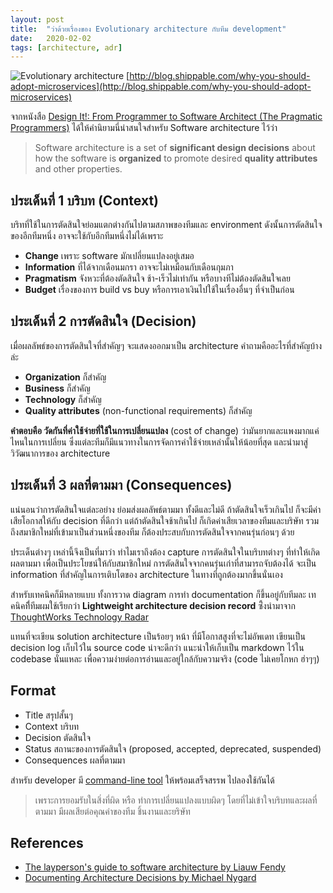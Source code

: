 ```yaml
---
layout: post
title:  "ว่าด้วยเรื่องของ Evolutionary architecture กับทีม development"
date:   2020-02-02
tags: [architecture, adr]
---
```

![Evolutionary architecture](http://blog.shippable.com/hubfs/Blog_images/software-architecture-evolution.png)
[http://blog.shippable.com/why-you-should-adopt-microservices](http://blog.shippable.com/why-you-should-adopt-microservices)

จากหนังสือ [Design It!: From Programmer to Software Architect (The Pragmatic Programmers)](https://www.amazon.com/Design-Programmer-Architect-Pragmatic-Programmers/dp/1680502093) ได้ให้คำนิยามนี่น่าสนใจสำหรับ Software architecture ไว้ว่า

> Software architecture is a set of **significant design decisions** about how the software is **organized** to promote desired **quality attributes** and other properties.

## ประเด็นที่ 1 บริบท (Context)
บริทที่ใช้ในการตัดสินใจย่อมแตกต่างกันไปตามสภาพของทีมและ environment ดังนั้นการตัดสินใจของอีกทีมหนึ่ง อาจจะใช้กับอีกทีมหนึ่งไม่ได้เพราะ
- **Change** เพราะ software มักเปลี่ยนแปลงอยู่เสมอ
- **Information** ที่ได้จากเดือนมกรา อาจจะไม่เหมือนกับเดือนกุมภา
- **Pragmatism** จังหวะที่ต้องตัดสินใจ ช้า-เร็วไม่เท่ากัน หรือบางทีไม่ต้องตัดสินใจเลย
- **Budget** เรื่องของการ build vs buy หรือการเอาเงินไปใช้ในเรื่องอื่นๆ ที่จำเป็นก่อน

## ประเด็นที่ 2 การตัดสินใจ (Decision)
เมื่อผลลัพธ์ของการตัดสินใจที่สำคัญๆ จะแสดงออกมาเป็น architecture คำถามคืออะไรที่สำคัญบ้างล่ะ
- **Organization** ก็สำคัญ
- **Business** ก็สำคัญ
- **Technology** ก็สำคัญ
- **Quality attributes** (non-functional requirements) ก็สำคัญ

**คำตอบคือ วัดกันที่ค่าใช้จ่ายที่ใช้ในการเปลี่ยนแปลง** (cost of change) ว่ามันยากและแพงมากแค่ไหนในการเปลี่ยน  ซึ่งแต่ละทีมก็มีแนวทางในการจัดการค่าใช้จ่ายเหล่านั้นให้น้อยที่สุด และนำมาสู่วิวัฒนาการของ architecture

## ประเด็นที่ 3 ผลที่ตามมา (Consequences)
แน่นอนว่าการตัดสินใจแต่ละอย่าง ย่อมส่งผลลัพธ์ตามมา ทั้งดีและไม่ดี ถ้าตัดสินใจเร็วเกินไป ก็จะมีค่าเสียโอกาสให้กับ decision ที่ดีกว่า แต่ถ้าตัดสินใจช้าเกินไป ก็เกิดค่าเสียเวลาของทีมและบริษัท รวมถึงสมาชิกใหม่ที่เข้ามาเป็นส่วนหนึ่งของทีม ก็ต้องประสบกับการตัดสินใจจากคนรุ่นก่อนๆ ด้วย  

ประเด็นต่างๆ เหล่านี้จึงเป็นที่มาว่า ทำไมเราถึงต้อง capture การตัดสินใจในบริบทต่างๆ ที่ทำให้เกิดผลตามมา เพื่อเป็นประโยชน์ให้กับสมาชิกใหม่ การตัดสินใจจากคนรุ่นเก่าที่สามารถจับต้องได้ จะเป็น information ที่สำคัญในการเติบโตของ architecture ในทางที่ถูกต้องมากขึ้นนั่นเอง  

สำหรับเทคนิคก็มีหลายแบบ ทั้งการวาด diagram การทำ documentation ก็ขึ้นอยู่กับทีมละ เทคนิคที่ีทีมผมใช้เรียกว่า **Lightweight architecture decision record** ซึ้่งนำมาจาก [ThoughtWorks Technology Radar](https://www.thoughtworks.com/radar/techniques/lightweight-architecture-decision-records)  
  
แทนที่จะเขียน solution architecture เป็นร้อยๆ หน้า ที่มีโอกาสสูงที่จะไม่อัพเดท เขียนเป็น decision log เก็บไว้ใน source code น่าจะดีกว่า
แนะนำให้เก็บเป็น markdown ไว้ใน codebase นั่นแหละ เพื่อความง่ายต่อการอ่านและอยู่ใกล้กับความจริง (code ไม่เคยโกหก ฮ่าๆๆ)

## Format
- Title สรุปสั้นๆ
- Context บริบท
- Decision ตัดสินใจ
- Status สถานะของการตัดสินใจ (proposed, accepted, deprecated, suspended)
- Consequences ผลที่ตามมา

สำหรับ developer มี [command-line tool](https://github.com/npryce/adr-tools) ให้พร้อมเสร็จสรรพ ไปลองใช้กันได้

> เพราะการยอมรับในสิ่งที่ผิด หรือ ทำการเปลี่ยนแปลงแบบผิดๆ โดยที่ไม่เข้าใจบริบทและผลที่ตามมา มีผลเสียต่อคุณค่าของทีม ชิ้นงานและยริษัท

## References
- [The layperson's guide to software architecture by Liauw Fendy](https://www.slideshare.net/ThoughtWorks/the-laypersons-guide-to-software-architecture)
- [Documenting Architecture Decisions by Michael Nygard](http://thinkrelevance.com/blog/2011/11/15/documenting-architecture-decisions)






